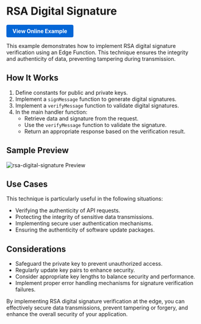 # RSA Digital Signature

<a href="https://edgeone.ai/developer/examples/hub-rsadigitalsignature" style="display: inline-block; background-color: #0366d6; color: white; padding: 8px 16px; text-decoration: none; border-radius: 4px; font-weight: bold;">View Online Example</a>

This example demonstrates how to implement RSA digital signature verification using an Edge Function. This technique ensures the integrity and authenticity of data, preventing tampering during transmission.

## How It Works

1. Define constants for public and private keys.
2. Implement a `signMessage` function to generate digital signatures.
3. Implement a `verifyMessage` function to validate digital signatures.
4. In the main handler function:
   - Retrieve data and signature from the request.
   - Use the `verifyMessage` function to validate the signature.
   - Return an appropriate response based on the verification result.

## Sample Preview

![rsa-digital-signature Preview](../assets/images/rsa-digital-signature.avif)

## Use Cases

This technique is particularly useful in the following situations:

- Verifying the authenticity of API requests.
- Protecting the integrity of sensitive data transmissions.
- Implementing secure user authentication mechanisms.
- Ensuring the authenticity of software update packages.

## Considerations

- Safeguard the private key to prevent unauthorized access.
- Regularly update key pairs to enhance security.
- Consider appropriate key lengths to balance security and performance.
- Implement proper error handling mechanisms for signature verification failures.

By implementing RSA digital signature verification at the edge, you can effectively secure data transmissions, prevent tampering or forgery, and enhance the overall security of your application.